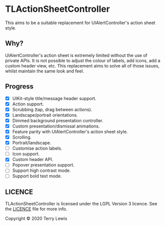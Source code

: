 # TLActionSheetController

This aims to be a suitable replacement for UIAlertController's action sheet style.

## Why?

UIAlertController's action sheet is extremely limited without the use of private APIs.
It is not possible to adjust the colour of labels, add icons, add a custom header view, etc.
This replacement aims to solve all of those issues, whilst maintain the same look and feel.

## Progress
- [x] UIKit-style title/message header support.
- [x] Action support.
- [x] Scrubbing (tap, drag between actions).
- [x] Landscape/portrait orientations.
- [x] Dimmed background presentation controller.
- [x] Custom presentation/dismissal animations.
- [x] Feature parity with UIAlertController's action sheet style.
- [x] Scrolling.
- [x] Portrait/landscape.
- [ ] Customise action labels.
- [ ] Icon support.
- [x] Custom header API.
- [ ] Popover presentation support.
- [ ] Support high contrast mode.
- [ ] Support bold text mode.

## LICENCE
TLActionSheetController is licensed under the LGPL Version 3 licence. See the [LICENCE](LICENCE) file for more info.

Copyright © 2020 Terry Lewis

